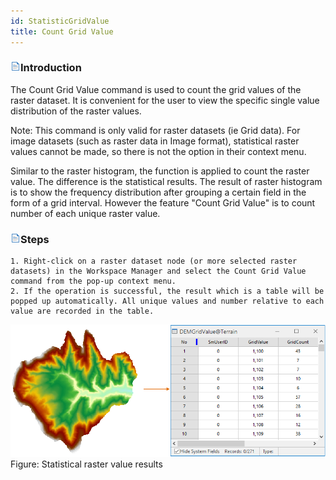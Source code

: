 ```yaml
---
id: StatisticGridValue
title: Count Grid Value  
---  
```

### ![](../../img/read.gif)Introduction

The Count Grid Value command is used to count the grid values of the raster 
dataset. It is convenient for the user to view the specific single value 
distribution of the raster values.

Note: This command is only valid for raster datasets (ie Grid data). For image 
datasets (such as raster data in Image format), statistical raster values 
cannot be made, so there is not the option in their context menu.

Similar to the raster histogram, the function is applied to count the raster 
value. The difference is the statistical results. The result of raster 
histogram is to show the frequency distribution after grouping a certain field 
in the form of a grid interval. However the feature "Count Grid Value" is to 
count number of each unique raster value.

### ![](../../img/read.gif)Steps

    1. Right-click on a raster dataset node (or more selected raster datasets) in the Workspace Manager and select the Count Grid Value command from the pop-up context menu.
    2. If the operation is successful, the result which is a table will be popped up automatically. All unique values and number relative to each value are recorded in the table.
![](img-en/StatisticGridValue.png)   
Figure: Statistical raster value results  


